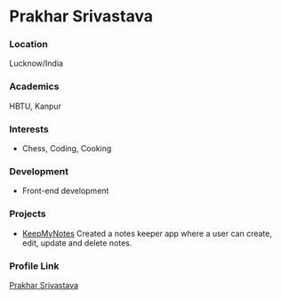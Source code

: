 # Prakhar Srivastava

### Location

Lucknow/India

### Academics

HBTU, Kanpur

### Interests

- Chess, Coding, Cooking

### Development

- Front-end development

### Projects

- [KeepMyNotes](https://github.com/Prakhar047/Keep_Your_Notes.git) Created a notes keeper app where a user can create, edit, update and delete notes.

### Profile Link

[Prakhar Srivastava](https://github.com/Prakhar047)
